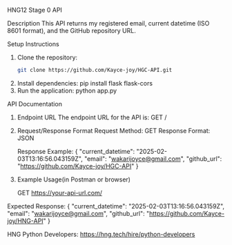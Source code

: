 HNG12 Stage 0 API

Description
This API returns my registered email, current datetime (ISO 8601 format), and the GitHub repository URL.



Setup Instructions
1. Clone the repository:
   ```bash
   git clone https://github.com/Kayce-joy/HGC-API.git
2. Install dependencies:
   pip install flask flask-cors
3. Run the application:
   python app.py



API Documentation
1. Endpoint URL
The endpoint URL for the API is: GET / 
2. Request/Response Format
      Request Method: GET
      Response Format: JSON

      Response Example:
{
  "current_datetime": "2025-02-03T13:16:56.043159Z",
  "email": "wakarijoyce@gmail.com",
  "github_url": "https://github.com/Kayce-joy/HGC-API"
}

3. Example Usage(in Postman or browser)

   GET https://your-api-url.com/

Expected Response:
{
  "current_datetime": "2025-02-03T13:16:56.043159Z",
  "email": "wakarijoyce@gmail.com",
  "github_url": "https://github.com/Kayce-joy/HNG-API"
}


HNG Python Developers: https://hng.tech/hire/python-developers